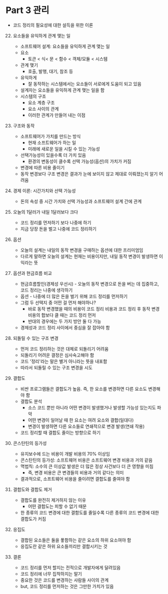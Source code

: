 # Part 3 관리

- 코드 정리의 필요성에 대한 설득을 위한 이론

22. 요소들을 유익하게 관계 맺는 일
    - 소프트웨어 설계: 요소들을 유익하게 관계 맺는 일
    - 요소
        - 토큰 < 식< 문 < 함수 < 객체/모듈 < 시스템
    - 관계 맺기
        - 호출, 발행, 대기, 참조 등
    - 유익하게
        - 잘 동작하는 시스템에서는 요소들이 서로에게 도움이 되고 있음
    - 설계자는 요소들을 유익하게 관계 맺는 일을 함
    - 시스템의 구조
        - 요소 계층 구조
        - 요소 사이의 관계
        - 이러한 관계가 만들어 내는 이점

23. 구조와 동작
    - 소프트웨어가 가치를 만드는 방식
        - 현재 소프트웨어가 하는 일
        - 미래에 새로운 일을 시킬 수 있는 가능성
    - 선택가능성이 있을수록 더 가치 있음
        - 환경의 변동성이 클수록 선택 가능성(옵션)의 가치가 커짐
    - 변경에 따른 비용 줄이기
    - 동작 변경보다 구조 변경은 결과가 눈에 보이지 않고 제대로 이뤄졌는지 알기 어려움

24. 경제 이론: 시간가치와 선택 가능성
    - 돈의 속성 중 시간 가치와 선택 가능성과 소프트웨어 설계 간에 관계

25. 오늘의 1달러가 내일 1달러보다 크다
    - 코드 정리를 먼저하기 보다 나중에 하기
    - 지금 당장 돈을 벌고 나중에 코드 정리하기

26. 옵션
    - 오늘의 설계는 내일의 동작 변경을 구매하는 옵션에 대한 프리미엄임
    - 다르게 말하면 오늘의 설계는 현재는 비용이지만, 내일 동작 변경이 발생하면 이익라는 뜻

27. 옵션과 현금흐름 비교
    - 현금흐름할인(경제성 우선시) - 오늘의 동작 변경으로 돈을 버는 데 집중하고, 코드 정리는 나중에 생각하기
    - 옵션 - 나중에 더 많은 돈을 벌기 위해 코드 정리를 먼저하기
    - 그럼 두 선택지 중 어떤 걸 먼저 해야하나?
        - 바로 동작 변경했을 때의 비용이 코드 정리 비용과 코드 정리 후 동작 변경 비용의 합보다 클 때는 코드 정리 먼저
        - 반대의 경우에는 두 가지 방안 둘 다 가능
    - 경제성과 코드 정리 사이에서 중심을 잘 잡아야 함

28. 되돌릴 수 있는 구조 변경
    - 먼저 코드 정리하는 것은 대체로 되돌리기 어려움
    - 되돌리기 어려운 결정은 심사숙고해야 함
    - 코드 '정리'라는 말은 별거 아니라는 뜻을 내포함
    - 따라서 되돌릴 수 있는 구조 변경을 시도

29. 결합도
    - 비싼 프로그램들은 결합도가 높음. 즉, 한 요소를 변경하면 다른 요소도 변경해야 함
    - 결합도 분석
        - 소스 코드 뿐만 아니라 어떤 변경이 발생했거나 발생할 가능성 있는지도 파악
        - 어떤 변경이 일어날 때 한 요소는 여려 요소와 결합(일대다)
        - 변경이 발생하면 다른 요소들로 연쇄적으로 변경 발생(연쇄 작용)
    - 코드 정리할 때 결합도 줄이는 방향으로 하기

30. 콘스탄틴의 등가성
    - 유지보수에 드는 비용이 개발 비용의 70% 이상임
    - 콘스탄틴의 등가성: 소프트웨어 비용은 소프트웨어 변경 비용과 거의 같음
    - 멱법칙: 소수의 큰 이상값 발생은 더 많은 정상 사건보다 더 큰 영향을 미침
        - 즉, 변경 비용은 큰 변경들의 비용과 거의 같다는 의미
    - 결과적으로, 소프트웨어 비용을 줄이려면 결합도를 줄여야 함

31. 결합도와 결합도 제거
    - 결합도를 완전히 제거하지 않는 이유
        - 어떤 결합도는 피할 수 없기 때문
    - 한 종류의 코드 변경에 대한 결함도를 줄일수록 다른 종류의 코드 변경에 대한 결합도가 커짐

32. 응집도
    - 결합된 요소들은 둘을 퐇함하는 같은 요소의 하위 요소여야 함
    - 응집도란 같은 하위 요소들끼리만 결합시키는 것

33. 결론
    - 코드 정리를 먼저 할지는 전적으로 개발자에게 달려있음
    - 코드 정리에 너무 집착하지는 말기
    - 중요한 것은 코드를 변경하는 사람들 사이의 관계
    - but, 코드 정리를 먼저하는 것은 그만한 가치가 있음
